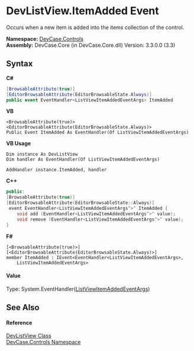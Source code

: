 # DevListView.ItemAdded Event
 

Occurs when a new item is added into the items collection of the control.

**Namespace:**&nbsp;<a href="N_DevCase_Controls">DevCase.Controls</a><br />**Assembly:**&nbsp;DevCase.Core (in DevCase.Core.dll) Version: 3.3.0.0 (3.3)

## Syntax

**C#**<br />
``` C#
[BrowsableAttribute(true)]
[EditorBrowsableAttribute(EditorBrowsableState.Always)]
public event EventHandler<ListViewItemAddedEventArgs> ItemAdded
```

**VB**<br />
``` VB
<BrowsableAttribute(true)>
<EditorBrowsableAttribute(EditorBrowsableState.Always)>
Public Event ItemAdded As EventHandler(Of ListViewItemAddedEventArgs)
```

**VB Usage**<br />
``` VB Usage
Dim instance As DevListView
Dim handler As EventHandler(Of ListViewItemAddedEventArgs)

AddHandler instance.ItemAdded, handler

```

**C++**<br />
``` C++
public:
[BrowsableAttribute(true)]
[EditorBrowsableAttribute(EditorBrowsableState::Always)]
 event EventHandler<ListViewItemAddedEventArgs^>^ ItemAdded {
	void add (EventHandler<ListViewItemAddedEventArgs^>^ value);
	void remove (EventHandler<ListViewItemAddedEventArgs^>^ value);
}
```

**F#**<br />
``` F#
[<BrowsableAttribute(true)>]
[<EditorBrowsableAttribute(EditorBrowsableState.Always)>]
member ItemAdded : IEvent<EventHandler<ListViewItemAddedEventArgs>,
    ListViewItemAddedEventArgs>

```


#### Value
Type: System.EventHandler(<a href="T_DevCase_Controls_Eventing_ListViewItemAddedEventArgs">ListViewItemAddedEventArgs</a>)

## See Also


#### Reference
<a href="T_DevCase_Controls_DevListView">DevListView Class</a><br /><a href="N_DevCase_Controls">DevCase.Controls Namespace</a><br />